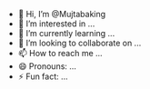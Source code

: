 - 👋 Hi, I’m @Mujtabaking
- 👀 I’m interested in ...
- 🌱 I’m currently learning ...
- 💞️ I’m looking to collaborate on ...
- 📫 How to reach me ...
- 😄 Pronouns: ...
- ⚡ Fun fact: ...

<!---
Mujtabaking/Mujtabaking is a ✨ special ✨ repository because its `README.md` (this file) appears on your GitHub profile.
You can click the Preview link to take a look at your changes.
--->
